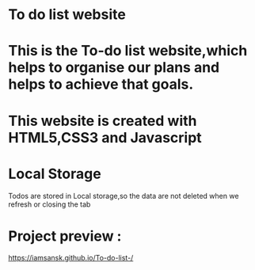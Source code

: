 # To do list website
# This is the To-do list website,which helps to organise our plans and helps to achieve that goals.
# This website is created with HTML5,CSS3 and Javascript
# Local Storage 
Todos are stored in Local storage,so the data are not deleted when we refresh or closing the tab
# Project preview :
https://iamsansk.github.io/To-do-list-/

